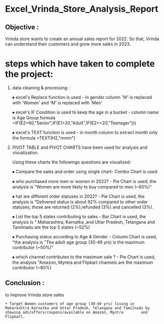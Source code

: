 # Excel_Vrinda_Store_Analysis_Report
## Objective : 
Vrinda store wants to create an annual sales report for 2022. So that, Vrinda can understand their customers and grow more sales in 2023.

# steps which have taken to complete the project:

1) data cleaning & processing :

    ⦁	 excel's Replace function is used - in gender column 'W' is replaced with 'Women' and 'M' is replaced with 'Men'

    ⦁	 excel's IF Condition is used to keep the age in a bucket - column name is Age Group formula =IF(E2>60,"Senior",IF(E1>20,"Adult",IF(E2<=20,"Teenager")))

    ⦁	 excel's TEXT function is used - in month column to extract month only the formula =TEXT(H2,"mmm")

2)   PIVOT TABLE and PIVOT CHARTS have been used for analysis and visualization.

     Using these charts the followings questions are visualized:

     ⦁ Compare the sales and order using single chart- Combo Chart is used 

     ⦁ who purchased more men or women in 2022? - Pie Chart is used, the analysis is "Women are more likely to buy compared to men (~65%)"

     ⦁ hat are different order statuses in 2022? - Pie Chart is used, the analysis is "Delivered status is about 92% compared to other order statuses; those are returned (2%),refunded            (3%) and cancelled (3%).

     ⦁ List the top 5 states contributing to sales - Bar Chart is used, the analysis is " Maharashtra, Karnatka ,and Uttar Pradesh, Telangana and Tamilnadu are the top 5 states (~52%)

     ⦁ Purchasing status according to Age & Gender - Column Chart is used, "the analysis is "The adult age group (30-49 yrs) is the maximum contributor (~50%)"

     ⦁ which channel contributes to the maximum sale ? - Pie Chart is used, the analysis "Amazon, Myntra and Flipkart channels are the maximum contributor (~80%)


## Conclusion :  
to improve Vrinda store sales

    • Target Women customers of age group (30-49 yrs) living in Maharashtra Karnatka and Uttar Pradesh, Telangana and Tamilnadu by showing ads/offers/coupons/available on Amazon, Myntra        and Flipkart.





